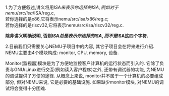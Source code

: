1.为了方便叙述,讲义将用$ISA来表示你选择的ISA,例如对于nemu/src/isa/$ISA/reg.c,<br>若你选择的是x86,它将表示nemu/src/isa/x86/reg.c;<br>若你选择的是riscv32,它将表示nemu/src/isa/riscv32/reg.c.<br> <p><strong>除非讲义明确说明, 否则$ISA总是表示你选择的ISA, 而不是$ISA这四个字符.</strong></p>

<p>
  2.目前我们只需要关心NEMU子项目中的内容, 其它子项目会在将来进行介绍. NEMU主要由4个模块构成: monitor, CPU, memory, 设备.
</p>
<p>
  Monitor(监视器)模块是为了方便地监控客户计算机的运行状态而引入的. 它除了负责与GNU/Linux进行交互(例如读入客户程序)之外, 还带有调试器的功能, 为NEMU的调试提供了方便的途径. 从概念上来说, monitor并不属于一个计算机的必要组成部分, 但对NEMU来说, 它是必要的基础设施. 如果缺少monitor模块, 对NEMU的调试将会变得十分困难.
</p>
